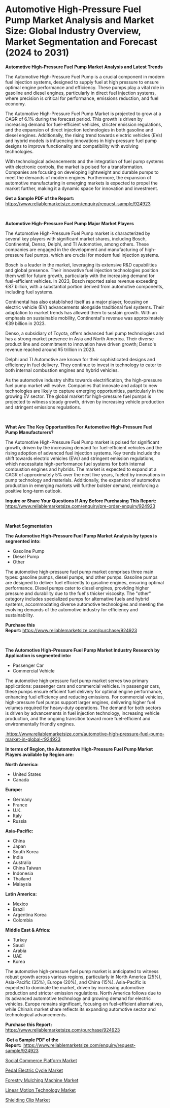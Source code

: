 <p><h1>Automotive High-Pressure Fuel Pump Market Analysis and Market Size: Global Industry Overview, Market Segmentation and Forecast (2024 to 2031)</h1></p><p><strong>Automotive High-Pressure Fuel Pump Market Analysis and Latest Trends</strong></p>
<p><p>The Automotive High-Pressure Fuel Pump is a crucial component in modern fuel injection systems, designed to supply fuel at high pressure to ensure optimal engine performance and efficiency. These pumps play a vital role in gasoline and diesel engines, particularly in direct fuel injection systems, where precision is critical for performance, emissions reduction, and fuel economy.</p><p>The Automotive High-Pressure Fuel Pump Market is projected to grow at a CAGR of 6.1% during the forecast period. This growth is driven by increasing demand for fuel-efficient vehicles, stricter emission regulations, and the expansion of direct injection technologies in both gasoline and diesel engines. Additionally, the rising trend towards electric vehicles (EVs) and hybrid models is influencing innovations in high-pressure fuel pump designs to improve functionality and compatibility with evolving technologies.</p><p>With technological advancements and the integration of fuel pump systems with electronic controls, the market is poised for a transformation. Companies are focusing on developing lightweight and durable pumps to meet the demands of modern engines. Furthermore, the expansion of automotive manufacturing in emerging markets is expected to propel the market further, making it a dynamic space for innovation and investment.</p></p>
<p><strong>Get a Sample PDF of the Report:&nbsp;</strong> <a href="https://www.reliablemarketsize.com/enquiry/request-sample/924923?utm_campaign=1180&utm_medium=2&utm_source=Github&utm_content=ia&utm_term=03102024&utm_id=automotive-high-pressure-fuel-pump">https://www.reliablemarketsize.com/enquiry/request-sample/924923</a></p>
<p>&nbsp;</p>
<p><strong>Automotive High-Pressure Fuel Pump Major Market Players</strong></p>
<p><p>The Automotive High-Pressure Fuel Pump market is characterized by several key players with significant market shares, including Bosch, Continental, Denso, Delphi, and TI Automotive, among others. These companies are engaged in the development and manufacturing of high-pressure fuel pumps, which are crucial for modern fuel injection systems.</p><p>Bosch is a leader in the market, leveraging its extensive R&D capabilities and global presence. Their innovative fuel injection technologies position them well for future growth, particularly with the increasing demand for fuel-efficient vehicles. In 2023, Bosch reported sales revenue exceeding €87 billion, with a substantial portion derived from automotive components, including fuel systems.</p><p>Continental has also established itself as a major player, focusing on electric vehicle (EV) advancements alongside traditional fuel systems. Their adaptation to market trends has allowed them to sustain growth. With an emphasis on sustainable mobility, Continental's revenue was approximately €39 billion in 2023.</p><p>Denso, a subsidiary of Toyota, offers advanced fuel pump technologies and has a strong market presence in Asia and North America. Their diverse product line and commitment to innovation have driven growth; Denso's revenue reached around ¥5 trillion in 2023.</p><p>Delphi and TI Automotive are known for their sophisticated designs and efficiency in fuel delivery. They continue to invest in technology to cater to both internal combustion engines and hybrid vehicles.</p><p>As the automotive industry shifts towards electrification, the high-pressure fuel pump market will evolve. Companies that innovate and adapt to new technologies are likely to capture emerging opportunities, particularly in the growing EV sector. The global market for high-pressure fuel pumps is projected to witness steady growth, driven by increasing vehicle production and stringent emissions regulations.</p></p>
<p>&nbsp;</p>
<p><strong>What Are The Key Opportunities For Automotive High-Pressure Fuel Pump Manufacturers?</strong></p>
<p><p>The Automotive High-Pressure Fuel Pump market is poised for significant growth, driven by the increasing demand for fuel-efficient vehicles and the rising adoption of advanced fuel injection systems. Key trends include the shift towards electric vehicles (EVs) and stringent emission regulations, which necessitate high-performance fuel systems for both internal combustion engines and hybrids. The market is expected to expand at a CAGR of approximately 5% over the next five years, fueled by innovations in pump technology and materials. Additionally, the expansion of automotive production in emerging markets will further bolster demand, reinforcing a positive long-term outlook.</p></p>
<p><strong>Inquire or Share Your Questions If Any Before Purchasing This Report:</strong> <a href="https://www.reliablemarketsize.com/enquiry/pre-order-enquiry/924923?utm_campaign=1180&utm_medium=2&utm_source=Github&utm_content=ia&utm_term=03102024&utm_id=automotive-high-pressure-fuel-pump">https://www.reliablemarketsize.com/enquiry/pre-order-enquiry/924923</a></p>
<p>&nbsp;</p>
<p><strong>Market Segmentation</strong></p>
<p><strong>The Automotive High-Pressure Fuel Pump Market Analysis by types is segmented into:</strong></p>
<p><ul><li>Gasoline Pump</li><li>Diesel Pump</li><li>Other</li></ul></p>
<p><p>The automotive high-pressure fuel pump market comprises three main types: gasoline pumps, diesel pumps, and other pumps. Gasoline pumps are designed to deliver fuel efficiently to gasoline engines, ensuring optimal performance. Diesel pumps cater to diesel engines, providing higher pressure and durability due to the fuel's thicker viscosity. The "other" category includes specialized pumps for alternative fuels and hybrid systems, accommodating diverse automotive technologies and meeting the evolving demands of the automotive industry for efficiency and sustainability.</p></p>
<p><strong>Purchase this Report:&nbsp;</strong><a href="https://www.reliablemarketsize.com/purchase/924923?utm_campaign=1180&utm_medium=2&utm_source=Github&utm_content=ia&utm_term=03102024&utm_id=automotive-high-pressure-fuel-pump">https://www.reliablemarketsize.com/purchase/924923</a></p>
<p>&nbsp;</p>
<p><strong>The Automotive High-Pressure Fuel Pump Market Industry Research by Application is segmented into:</strong></p>
<p><ul><li>Passenger Car</li><li>Commercial Vehicle</li></ul></p>
<p><p>The automotive high-pressure fuel pump market serves two primary applications: passenger cars and commercial vehicles. In passenger cars, these pumps ensure efficient fuel delivery for optimal engine performance, enhancing fuel efficiency and reducing emissions. For commercial vehicles, high-pressure fuel pumps support larger engines, delivering higher fuel volumes required for heavy-duty operations. The demand for both sectors is driven by advancements in fuel injection technology, increasing vehicle production, and the ongoing transition toward more fuel-efficient and environmentally friendly engines.</p></p>
<p><a href="https://www.reliablemarketsize.com/automotive-high-pressure-fuel-pump-market-in-global-r924923?utm_campaign=1180&utm_medium=2&utm_source=Github&utm_content=ia&utm_term=03102024&utm_id=automotive-high-pressure-fuel-pump">&nbsp;https://www.reliablemarketsize.com/automotive-high-pressure-fuel-pump-market-in-global-r924923</a></p>
<p><strong>In terms of Region, the Automotive High-Pressure Fuel Pump Market Players available by Region are:</strong></p>
<p>
    <p> <strong> North America: </strong>
        <ul>
            <li>United States</li>
            <li>Canada</li>
        </ul>
        </p> 
    <p> <strong> Europe: </strong>
        <ul>
            <li>Germany</li>
            <li>France</li>
            <li>U.K.</li>
            <li>Italy</li>
            <li>Russia</li>
        </ul>
        </p> 
    <p> <strong> Asia-Pacific: </strong>
        <ul>
            <li>China</li>
            <li>Japan</li>
            <li>South Korea</li>
            <li>India</li>
            <li>Australia</li>
            <li>China Taiwan</li>
            <li>Indonesia</li>
            <li>Thailand</li>
            <li>Malaysia</li>
        </ul>
        </p> 
    <p> <strong> Latin America: </strong>
        <ul>
            <li>Mexico</li>
            <li>Brazil</li>
            <li>Argentina Korea</li>
            <li>Colombia</li>
        </ul>
        </p> 
    <p> <strong> Middle East & Africa: </strong>
        <ul>
            <li>Turkey</li>
            <li>Saudi</li>
            <li>Arabia</li>
            <li>UAE</li>
            <li>Korea</li>
        </ul>
    </p>
    </p>
<p><p>The automotive high-pressure fuel pump market is anticipated to witness robust growth across various regions, particularly in North America (25%), Asia-Pacific (35%), Europe (20%), and China (15%). Asia-Pacific is expected to dominate the market, driven by increasing automotive production and stricter emission regulations. North America follows due to its advanced automotive technology and growing demand for electric vehicles. Europe remains significant, focusing on fuel-efficient alternatives, while China’s market share reflects its expanding automotive sector and technological advancements.</p></p>
<p><strong>Purchase this Report: </strong><a href="https://www.reliablemarketsize.com/purchase/924923?utm_campaign=1180&utm_medium=2&utm_source=Github&utm_content=ia&utm_term=03102024&utm_id=automotive-high-pressure-fuel-pump">https://www.reliablemarketsize.com/purchase/924923</a></p>
<p>&nbsp;<strong>Get a Sample PDF of the Report:&nbsp;&nbsp;</strong><a href="https://www.reliablemarketsize.com/enquiry/request-sample/924923?utm_campaign=1180&utm_medium=2&utm_source=Github&utm_content=ia&utm_term=03102024&utm_id=automotive-high-pressure-fuel-pump">https://www.reliablemarketsize.com/enquiry/request-sample/924923</a></p>
<p><strong></strong></p>
<p><p><a href="https://www.linkedin.com/pulse/social-commerce-platform-market-outlook-forecast-from-2024-2031-pq4cf?utm_campaign=1180&utm_medium=2&utm_source=Github&utm_content=ia&utm_term=03102024&utm_id=automotive-high-pressure-fuel-pump">Social Commerce Platform Market</a></p><p><a href="https://www.linkedin.com/pulse/pedal-electric-cycle-market-trends-detailed-study-its-segmentation-mnbhf?trackingId=1oJlGTsfRNivNNH%2BrNi9%2BA%3D%3D&utm_campaign=1180&utm_medium=2&utm_source=Github&utm_content=ia&utm_term=03102024&utm_id=automotive-high-pressure-fuel-pump">Pedal Electric Cycle Market</a></p><p><a href="https://www.linkedin.com/pulse/what-influencing-future-forestry-mulching-machine-market-insights-irznf?utm_campaign=1180&utm_medium=2&utm_source=Github&utm_content=ia&utm_term=03102024&utm_id=automotive-high-pressure-fuel-pump">Forestry Mulching Machine Market</a></p><p><a href="https://www.linkedin.com/pulse/global-linear-motion-technology-market-opportunities-forecast-thvkf?utm_campaign=1180&utm_medium=2&utm_source=Github&utm_content=ia&utm_term=03102024&utm_id=automotive-high-pressure-fuel-pump">Linear Motion Technology Market</a></p><p><a href="https://www.linkedin.com/pulse/shielding-clip-market-share-size-trends-industry-analysis-report-jk9qf?trackingId=QtOXimoORrmSExIMa1T84g%3D%3D&utm_campaign=1180&utm_medium=2&utm_source=Github&utm_content=ia&utm_term=03102024&utm_id=automotive-high-pressure-fuel-pump">Shielding Clip Market</a></p></p>
